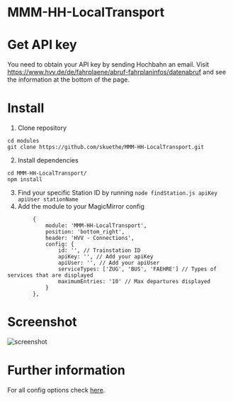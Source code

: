 # MMM-HH-LocalTransport

# Get API key

You need to obtain your API key by sending Hochbahn an email.
Visit https://www.hvv.de/de/fahrplaene/abruf-fahrplaninfos/datenabruf and see the information at the bottom of the page.

# Install

1. Clone repository
```
cd modules
git clone https://github.com/skuethe/MMM-HH-LocalTransport.git
```
2. Install dependencies
```
cd MMM-HH-LocalTransport/
npm install
```
3. Find your specific Station ID by running `node findStation.js apiKey apiUser stationName`
4. Add the module to your MagicMirror config
```
        {
            module: 'MMM-HH-LocalTransport',
            position: 'bottom_right',
            header: 'HVV - Connections',
            config: {
                id: '', // Trainstation ID
                apiKey: '', // Add your apiKey
                apiUser: '', // Add your apiUser
                serviceTypes: ['ZUG', 'BUS', 'FAEHRE'] // Types of services that are displayed
                maximumEntries: '10' // Max departures displayed
            }
        },
```
# Screenshot
![screenshot](https://user-images.githubusercontent.com/56306041/94842874-32095580-041c-11eb-9e65-752763020420.png)


# Further information
For all config options check [here](https://github.com/skuethe/MMM-HH-LocalTransport/blob/master/MMM-HH-LocalTransport.js#L15-L31).
